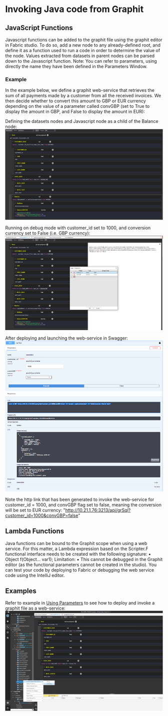 # Invoking Java code from Graphit


## JavaScript Functions
Javascript functions can be added to the graphit file using the graphit editor in Fabric studio. To do so, add a new node to any already-defined root, and define it as a function used to run a code in order to determine the value of the node. Values extracted from datasets in parent nodes can be parsed down to the Javascript function.
Note: You can refer to parameters, using directly the name they have been defined in the Parameters Window.

### Example
In the example below, we define a graphit web-service that retrieves the sum of all payments made by a customer from all the received invoices.
We then decide whether to convert this amount to GBP or EUR currency depending on the value of a parameter called convGBP (set to True to display the amount in GBP, and False to display the amount in EUR):

Defining the datasets nodes and Javascript node as a child of the Balance node:
![](/articles/15_web_services/17_Graphit/images/50_invoke_javacode_from_graphit.PNG)


Running on debug mode with customer_id set to 1000, and conversion currency set to False (i.e. GBP currency):
![](/articles/15_web_services/17_Graphit/images/51_invoke_javacode_from_graphit.PNG)


After deploying and launching the web-service in Swagger:
![](/articles/15_web_services/17_Graphit/images/52_invoke_javacode_from_graphit.PNG)


Note the http link that has been generated to invoke the web-service for customer_id = 1000, and convGBP flag set to false, meaning the conversion will be set to EUR currency:
"http://10.21.1.76:3213/api/grSql?customer_id=1000&convGBP=false"


## Lambda Functions
Java functions can be bound to the Graphit scope when using a web service. For this matter, a Lambda expression based on the Scripter.F functional interface needs to be created with the following signature:
  ▪ Object f(Object... var1);
Limitation:
  ▪ This cannot be debugged in the Graphit editor (as the functional parameters cannot be created in the studio). You can test your code by deploying to Fabric or debugging the web service code using the IntelliJ editor. 
  
 
## Examples






Refer to example in [Using Parameters](/articles/15_web_services/17_Graphit/06_using_graphit_files_with_parameters.md) to see how to deploy and invoke a graphit file as a web-service:
![](/articles/15_web_services/17_Graphit/images/47_invoking_graphit_files.PNG)
